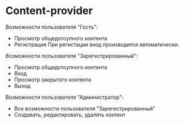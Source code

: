 # Content-provider
Возможности пользователя "Гость":
- Просмотр общедотсупного контента
- Регистрация
При регистации вход производится автоматически.

Возможности пользователя "Зарегестрированный":
- Просмотр общедотсупного контента
- Вход
- Просмотр закрытого контента
- Выход

Возможности пользователя "Администратор":
- Все возможности пользователя "Зарегестрированный"
- Создавать, редактировать, удалять контент
